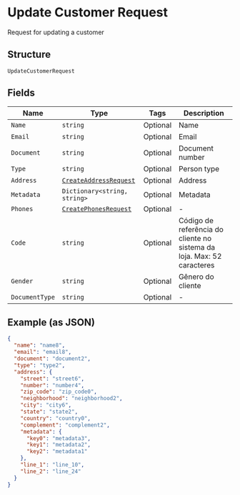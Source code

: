 
# Update Customer Request

Request for updating a customer

## Structure

`UpdateCustomerRequest`

## Fields

| Name | Type | Tags | Description |
|  --- | --- | --- | --- |
| `Name` | `string` | Optional | Name |
| `Email` | `string` | Optional | Email |
| `Document` | `string` | Optional | Document number |
| `Type` | `string` | Optional | Person type |
| `Address` | [`CreateAddressRequest`](../../doc/models/create-address-request.md) | Optional | Address |
| `Metadata` | `Dictionary<string, string>` | Optional | Metadata |
| `Phones` | [`CreatePhonesRequest`](../../doc/models/create-phones-request.md) | Optional | - |
| `Code` | `string` | Optional | Código de referência do cliente no sistema da loja. Max: 52 caracteres |
| `Gender` | `string` | Optional | Gênero do cliente |
| `DocumentType` | `string` | Optional | - |

## Example (as JSON)

```json
{
  "name": "name8",
  "email": "email8",
  "document": "document2",
  "type": "type2",
  "address": {
    "street": "street6",
    "number": "number4",
    "zip_code": "zip_code0",
    "neighborhood": "neighborhood2",
    "city": "city6",
    "state": "state2",
    "country": "country0",
    "complement": "complement2",
    "metadata": {
      "key0": "metadata3",
      "key1": "metadata2",
      "key2": "metadata1"
    },
    "line_1": "line_10",
    "line_2": "line_24"
  }
}
```

